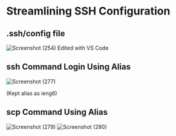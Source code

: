 # Streamlining SSH Configuration

## .ssh/config file
![Screenshot (254)](https://user-images.githubusercontent.com/97714738/153679402-8ae0140e-d907-4622-930a-562da8f29db3.png)
Edited with VS Code

## ssh Command Login Using Alias
![Screenshot (277)](https://user-images.githubusercontent.com/97714738/153679471-73c10258-7b6d-4e22-bd72-f1c21494812a.png)

(Kept alias as ieng6)

## scp Command Using Alias
![Screenshot (279)](https://user-images.githubusercontent.com/97714738/153680317-a942dd62-3d72-4e6b-baaa-5342642f9dbc.png)
![Screenshot (280)](https://user-images.githubusercontent.com/97714738/153680341-3f0377df-c54a-48a1-92ed-168435b7b2f2.png)
